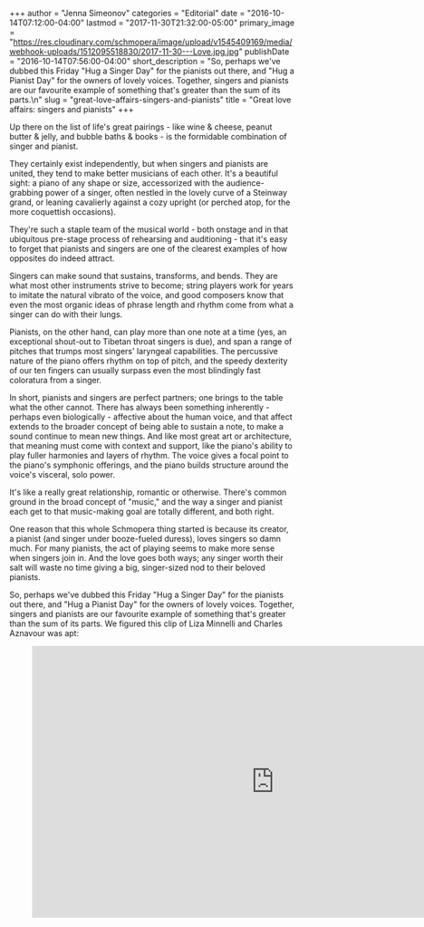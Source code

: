 +++
author = "Jenna Simeonov"
categories = "Editorial"
date = "2016-10-14T07:12:00-04:00"
lastmod = "2017-11-30T21:32:00-05:00"
primary_image = "https://res.cloudinary.com/schmopera/image/upload/v1545409169/media/webhook-uploads/1512095518830/2017-11-30---Love.jpg.jpg"
publishDate = "2016-10-14T07:56:00-04:00"
short_description = "So, perhaps we&#039;ve dubbed this Friday &quot;Hug a Singer Day&quot; for the pianists out there, and &quot;Hug a Pianist Day&quot; for the owners of lovely voices. Together, singers and pianists are our favourite example of something that&#039;s greater than the sum of its parts.\n"
slug = "great-love-affairs-singers-and-pianists"
title = "Great love affairs: singers and pianists"
+++

Up there on the list of life's great pairings - like wine & cheese, peanut butter & jelly, and bubble baths & books - is the formidable combination of singer and pianist.

They certainly exist independently, but when singers and pianists are united, they tend to make better musicians of each other. It's a beautiful sight: a piano of any shape or size, accessorized with the audience-grabbing power of a singer, often nestled in the lovely curve of a Steinway grand, or leaning cavalierly against a cozy upright (or perched atop, for the more coquettish occasions). 

They're such a staple team of the musical world - both onstage and in that ubiquitous pre-stage process of rehearsing and auditioning - that it's easy to forget that pianists and singers are one of the clearest examples of how opposites do indeed attract.

Singers can make sound that sustains, transforms, and bends. They are what most other instruments strive to become; string players work for years to imitate the natural vibrato of the voice, and good composers know that even the most organic ideas of phrase length and rhythm come from what a singer can do with their lungs.

Pianists, on the other hand, can play more than one note at a time (yes, an exceptional shout-out to Tibetan throat singers is due), and span a range of pitches that trumps most singers' laryngeal capabilities. The percussive nature of the piano offers rhythm on top of pitch, and the speedy dexterity of our ten fingers can usually surpass even the most blindingly fast coloratura from a singer.

In short, pianists and singers are perfect partners; one brings to the table what the other cannot. There has always been something inherently - perhaps even biologically - affective about the human voice, and that affect extends to the broader concept of being able to sustain a note, to make a sound continue to mean new things. And like most great art or architecture, that meaning must come with context and support, like the piano's ability to play fuller harmonies and layers of rhythm. The voice gives a focal point to the piano's symphonic offerings, and the piano builds structure around the voice's visceral, solo power.

It's like a really great relationship, romantic or otherwise. There's common ground in the broad concept of "music," and the way a singer and pianist each get to that music-making goal are totally different, and both right.

One reason that this whole Schmopera thing started is because its creator, a pianist (and singer under booze-fueled duress), loves singers so damn much. For many pianists, the act of playing seems to make more sense when singers join in. And the love goes both ways; any singer worth their salt will waste no time giving a big, singer-sized nod to their beloved pianists.

So, perhaps we've dubbed this Friday "Hug a Singer Day" for the pianists out there, and "Hug a Pianist Day" for the owners of lovely voices. Together, singers and pianists are our favourite example of something that's greater than the sum of its parts. We figured this clip of Liza Minnelli and Charles Aznavour was apt:

<figure data-type="video">
<iframe width="854" height="480" src="https://www.youtube.com/embed/j7Yz3oRr38Y" frameborder="0" allowfullscreen></iframe>
</figure>
